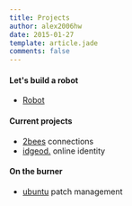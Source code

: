 ```yaml
---
title: Projects
author: alex2006hw
date: 2015-01-27
template: article.jade
comments: false
---
```


#### Let's build a robot

- [Robot](/articles/projects/buildrobot)


#### Current projects

- [2bees](/articles/projects/2bees) connections
- [idgeod.](/articles/projects/idgeod) online identity

#### On the burner

- [ubuntu](/articles/projects/ubuntu-patch) patch management
